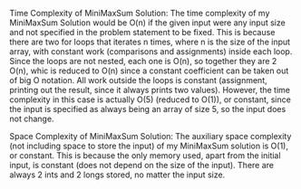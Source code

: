 Time Complexity of MiniMaxSum Solution:
The time complexity of my MiniMaxSum Solution would be O(n) if the given input were any input size and not specified in the problem statement to be fixed. This is because there are two for loops that iterates n times, where n is the size of the input array, with constant work (comparisons and assignments) inside each loop. Since the loops are not nested, each one is O(n), so together they are 2 O(n), whic is reduced to O(n) since a constant coefficient can be taken out of big O notation. All work outside the loops is constant (assignment, printing out the result, since it always prints two values). However, the time complexity in this case is actually O(5) (reduced to O(1)), or constant, since the input is specified as always being an array of size 5, so the input does not change.

Space Complexity of MiniMaxSum Solution:
The auxiliary space complexity (not including space to store the input) of my MiniMaxSum solution is O(1), or constant. This is because the only memory used, apart from the initial input, is constant (does not depend on the size of the input). There are always 2 ints and 2 longs stored, no matter the input size.
